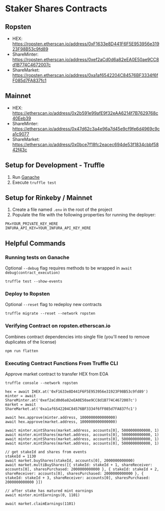 # Staker Shares Contracts

## Ropsten
- HEX: https://ropsten.etherscan.io/address/0xF1633e8D441F6F5E953956e31923F98B53c9fd89
- ShareMinter: https://ropsten.etherscan.io/address/0xef2aCd0d6a82eEA0E50ae9CC8d1B774C4672007c
- ShareMarket: https://ropsten.etherscan.io/address/0xa1af6542204C84576BF3334f6fF085d7FA837fc1

## Mainnet
- HEX: https://etherscan.io/address/0x2b591e99afE9f32eAA6214f7B7629768c40Eeb39
- ShareMinter: https://etherscan.io/address/0x47d62c3a4e96a7d45e9cf9fe6d4969c9ca1c9077
- ShareMarket: https://etherscan.io/address/0x0bce7f18fc2eacec694de53f1834cbbf5842f43c

## Setup for Development - Truffle
1. Run [Ganache](https://www.trufflesuite.com/ganache)
2. Execute `truffle test`

## Setup for Rinkeby / Mainnet
1. Create a file named `.env` in the root of the project
2. Populate the file with the following properties for running the deployer:
```
PK=YOUR_PRIVATE_KEY_HERE
INFURA_API_KEY=YOUR_INFURA_API_KEY_HERE
```

## Helpful Commands

### Running tests on Ganache

Optional `--debug` flag requires methods to be wrapped in `await debug(contract_execution)`
```
truffle test --show-events
```

### Deploy to Ropsten

Optional `--reset` flag to redeploy new contracts
```
truffle migrate --reset --network ropsten
```

### Verifying Contract on ropsten.etherscan.io

Combines contract dependencies into single file (you'll need to remove duplicates of the license)
```
npm run flatten
```

### Executing Contract Functions From Truffle CLI

Approve market contract to transfer HEX from EOA
```
truffle console --network ropsten

hex = await IHEX.at('0xF1633e8D441F6F5E953956e31923F98B53c9fd89')
minter = await ShareMinter.at('0xef2aCd0d6a82eEA0E50ae9CC8d1B774C4672007c')
market = await ShareMarket.at('0xa1af6542204C84576BF3334f6fF085d7FA837fc1')

await hex.approve(minter.address, 1000000000000000)
await hex.approve(market.address, 1000000000000000)

await minter.mintShares(market.address, accounts[0], 5000000000000, 1)
await minter.mintShares(market.address, accounts[0], 5000000000000, 1)
await minter.mintShares(market.address, accounts[0], 5000000000000, 1)
await minter.mintShares(market.address, accounts[0], 5000000000000, 1)

// get stakeId and shares from events
stakeId = 1130
await market.buyShares(stakeId, accounts[0], 2000000000000)
await market.multiBuyShares([{ stakeId: stakeId + 1, shareReceiver: accounts[0], sharesPurchased: 2000000000000 }, { stakeId: stakeId + 2, shareReceiver: accounts[0], sharesPurchased: 2000000000000 }, { stakeId: stakeId + 3, shareReceiver: accounts[0], sharesPurchased: 2000000000000 }])

// after stake has matured mint earnings
await minter.mintEarnings(0, 1101)

await market.claimEarnings(1101)
```
